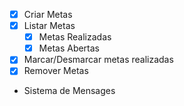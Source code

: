 - [x] Criar Metas
- [x] Listar Metas
    - [x] Metas Realizadas
    - [x] Metas Abertas
- [x] Marcar/Desmarcar metas realizadas
- [x] Remover Metas
- Sistema de Mensages